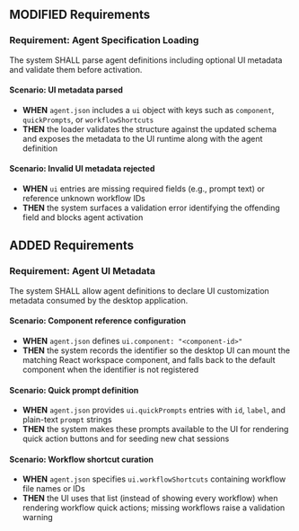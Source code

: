 ## MODIFIED Requirements
### Requirement: Agent Specification Loading
The system SHALL parse agent definitions including optional UI metadata and validate them before activation.

#### Scenario: UI metadata parsed
- **WHEN** `agent.json` includes a `ui` object with keys such as `component`, `quickPrompts`, or `workflowShortcuts`
- **THEN** the loader validates the structure against the updated schema and exposes the metadata to the UI runtime along with the agent definition

#### Scenario: Invalid UI metadata rejected
- **WHEN** `ui` entries are missing required fields (e.g., prompt text) or reference unknown workflow IDs
- **THEN** the system surfaces a validation error identifying the offending field and blocks agent activation

## ADDED Requirements
### Requirement: Agent UI Metadata
The system SHALL allow agent definitions to declare UI customization metadata consumed by the desktop application.

#### Scenario: Component reference configuration
- **WHEN** `agent.json` defines `ui.component: "<component-id>"`
- **THEN** the system records the identifier so the desktop UI can mount the matching React workspace component, and falls back to the default component when the identifier is not registered

#### Scenario: Quick prompt definition
- **WHEN** `agent.json` provides `ui.quickPrompts` entries with `id`, `label`, and plain-text `prompt` strings
- **THEN** the system makes these prompts available to the UI for rendering quick action buttons and for seeding new chat sessions

#### Scenario: Workflow shortcut curation
- **WHEN** `agent.json` specifies `ui.workflowShortcuts` containing workflow file names or IDs
- **THEN** the UI uses that list (instead of showing every workflow) when rendering workflow quick actions; missing workflows raise a validation warning
